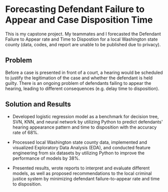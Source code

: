 # Forecasting Defendant Failure to Appear and Case Disposition Time

This is my capstone project. My teammates and I forecasted the Defendant Failure to Appear rate and Time to Dispostion for a local Washington state county (data, codes, and report are unable to be published due to privacy). 

## Problem

Before a case is presented in front of a court, a hearing would be scheduled to justify the legitimation of the case and whether the defendant is held guilty. There is an ongoing problem of defendants failing to appear the hearing, leading to different consequences (e.g. delay time to disposition). 

## Solution and Results 

* Developed logistic regression model as a benchmark for decision tree, SVN, KNN, and neural network by utilizing Python to predict defendants' hearing appearance pattern and time to disposition with the accuracy rate of 68%.

* Processed local Washington state county data, implemented and visualized Exploratory Data Analysis (EDA), and conducted feature engineering from six datasets by utilizing Python to improve the performance of models by 38%.

* Presented results, wrote reports to interpret and evaluate different models, as well as proposed recommendations to the local criminal justice system by minimizing defendant failure-to-appear rate and time to disposition.

